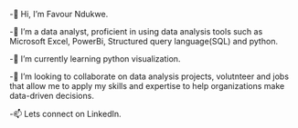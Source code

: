 -👋 Hi, I’m Favour Ndukwe.

-👀 I’m a data analyst, proficient in using data analysis tools such as Microsoft Excel, PowerBi, Structured query language(SQL) and python.

-🌱 I’m currently learning python visualization.

-💞️ I’m looking to collaborate on data analysis projects, volutnteer and jobs that allow me to apply my skills and expertise to help organizations make data-driven decisions.

-📫 Lets connect on LinkedIn.
